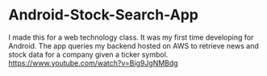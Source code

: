 # Android-Stock-Search-App
I made this for a web technology class. It was my first time developing for Android. The app queries my backend hosted on AWS to retrieve news and stock data for a company given a ticker symbol. https://www.youtube.com/watch?v=Big9JgNMBdg
